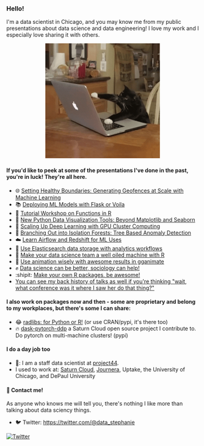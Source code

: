 ### Hello!

I'm a data scientist in Chicago, and you may know me from my public presentations about data science and data engineering! I love my work and I especially love sharing it with others.

<p align="center">
  <img src="https://github.com/skirmer/skirmer.github.io/blob/main/cat1.gif", height=300>
</p>


#### If you'd like to peek at some of the presentations I've done in the past, you're in luck! They're all here.
* 🌐 [Setting Healthy Boundaries: Generating Geofences at Scale with Machine Learning](https://github.com/skirmer/setting_healthy_boundaries)
* :books: [Deploying ML Models with Flask or Voila](https://github.com/skirmer/college_scorecard) 
* :wrench: [Tutorial Workshop on Functions in R](https://github.com/skirmer/functions_r)   
* :art: [New Python Data Visualization Tools: Beyond Matplotlib and Seaborn](https://github.com/skirmer/new-py-dataviz) 
* :bullettrain_side: [Scaling Up Deep Learning with GPU Cluster Computing](https://github.com/skirmer/gpu_pytorch)
* :deciduous_tree: [Branching Out into Isolation Forests: Tree Based Anomaly Detection](https://github.com/skirmer/isolation_forests)
* :cloud: [Learn Airflow and Redshift for ML Uses](https://github.com/skirmer/airflow_plus_redshift)
* :twisted_rightwards_arrows: [Use Elasticsearch data storage with analytics workflows](https://github.com/skirmer/elastic_analytics)  
* :rocket: [Make your data science team a well oiled machine with R](https://github.com/skirmer/team_collab)  
* :movie_camera: [Use animation wisely with awesome results in gganimate](https://github.com/skirmer/animating_dataviz)  
* :fist: [Data science can be better, sociology can help!](https://github.com/skirmer/satRdays_chicago_2019)
* :shipit: [Make your own R packages, be awesome!](https://github.com/skirmer/r_packages)  
* [You can see my back history of talks as well if you're thinking "wait, what conference was it where I saw her do that thing?"](https://skirmer.github.io/events.html)

#### I also work on packages now and then - some are proprietary and belong to my workplaces, but there's some I can share:
* :joy: [radlibs: for Python or R!](https://github.com/skirmer/radlibs) (or use CRAN/pypi, it's there too)
* :fire: [dask-pytorch-ddp](https://github.com/saturncloud/dask-pytorch-ddp) a Saturn Cloud open source project I contribute to. Do pytorch on multi-machine clusters! (pypi) 

#### I do a day job too
* 🚚: I am a staff data scientist at [project44](https://www.project44.com/).
* I used to work at: [Saturn Cloud](https://www.saturncloud.io), [Journera](http://journera.com), Uptake, the University of Chicago, and DePaul University

#### :microphone: Contact me!

As anyone who knows me will tell you, there's nothing I like more than talking about data sciency things.
* :bird: Twitter: https://twitter.com/@data_stephanie

<a href="https://twitter.com/data_stephanie"><img src="https://img.shields.io/twitter/follow/data_stephanie?label=Twitter&style=social" alt="Twitter"></a>
